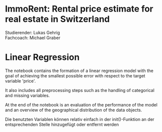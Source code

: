 # ImmoRent: Rental price estimate for real estate in Switzerland

Studierender: Lukas Gehrig  
Fachcoach: Michael Graber  

# Linear Regression

The notebook contains the formation of a linear regression model with the goal of achieving the smallest possible error with respect to the target variable 'price'. 

It also includes all preprocessing steps such as the handling of categorical and missing variables. 

At the end of the notebook is an evaluation of the performance of the model and an overview of the geographical distribution of the data objects.

Die benutzten Variablen können relativ einfach in der init()-Funktion an der entsprechenden Stelle hinzugefügt oder entfernt werden